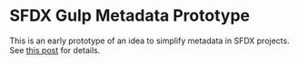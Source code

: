 # SFDX Gulp Metadata Prototype

This is an early prototype of an idea to simplify metadata in SFDX projects. See [this post](https://ntotten.com/2018/02/09/simplify-sfdx-metadata-with-gulp/) for details.
